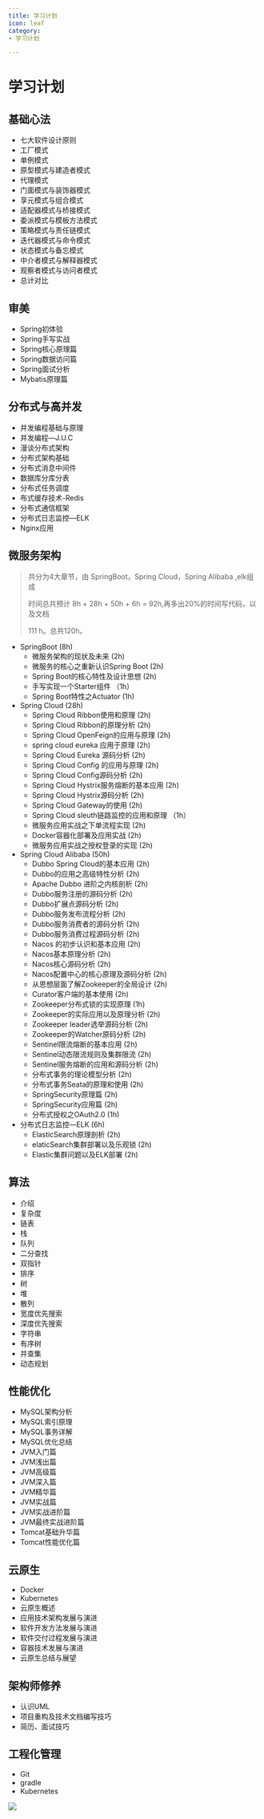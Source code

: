 ```yaml
---
title: 学习计划
icon: leaf
category:
- 学习计划

---
```



# 学习计划

## 基础心法

+ 七大软件设计原则
+ 工厂模式
+ 单例模式
+ 原型模式与建造者模式
+ 代理模式
+ 门面模式与装饰器模式
+ 享元模式与组合模式
+ 适配器模式与桥接模式
+ 委派模式与模板方法模式
+ 策略模式与责任链模式
+ 迭代器模式与命令模式
+ 状态模式与备忘模式
+ 中介者模式与解释器模式
+ 观察者模式与访问者模式
+ 总计对比

## 审美

+ Spring初体验
+ Spring手写实战
+ Spring核心原理篇
+ Spring数据访问篇
+ Spring面试分析
+ Mybatis原理篇

## 分布式与高并发

+ 并发编程基础与原理
+ 并发编程—J.U.C
+ 漫谈分布式架构
+ 分布式架构基础
+ 分布式消息中间件
+ 数据库分库分表
+ 分布式任务调度
+ 布式缓存技术-Redis
+ 分布式通信框架
+ 分布式日志监控—ELK
+ Nginx应用

## 微服务架构

>共分为4大章节，由 SpringBoot，Spring Cloud，Spring Alibaba ,elk组成
>
>时间总共预计 8h + 28h + 50h + 6h =  92h,再多出20%的时间写代码，以及文档
>
>111 h。总共120h。

+ SpringBoot (8h)
  + 微服务架构的现状及未来  (2h)
  + 微服务的核心之重新认识Spring Boot (2h)
  + Spring Boot的核心特性及设计思想 (2h)
  + 手写实现一个Starter组件 （1h）
  + Spring Boot特性之Actuator (1h)
+ Spring Cloud (28h)
  + Spring Cloud Ribbon使用和原理  (2h)
  + Spring Cloud Ribbon的原理分析  (2h)
  + Spring Cloud OpenFeign的应用与原理 (2h)
  + spring cloud eureka 应用于原理 (2h)
  + Spring Cloud Eureka 源码分析 (2h)
  + Spring Cloud Config 的应用与原理 (2h)
  + Spring Cloud Config源码分析 (2h)
  + Spring Cloud Hystrix服务熔断的基本应用 (2h)
  + Spring Cloud Hystrix源码分析  (2h)
  + Spring Cloud Gateway的使用 (2h)
  + Spring Cloud sleuth链路监控的应用和原理 （1h）
  + 微服务应用实战之下单流程实现 (2h)
  + Docker容器化部署及应用实战 (2h)
  + 微服务应用实战之授权登录的实现 (2h)
+ Spring Cloud Alibaba (50h)
  + Dubbo Spring Cloud的基本应用 (2h)
  + Dubbo的应用之高级特性分析  (2h)
  + Apache Dubbo 进阶之内核剖析 (2h)
  + Dubbo服务注册的源码分析 (2h)
  + Dubbo扩展点源码分析 (2h)
  + Dubbo服务发布流程分析 (2h)
  + Dubbo服务消费者的源码分析 (2h)
  + Dubbo服务消费过程源码分析 (2h)
  + Nacos 的初步认识和基本应用 (2h)
  + Nacos基本原理分析 (2h)
  + Nacos核心源码分析 (2h)
  + Nacos配置中心的核心原理及源码分析 (2h)
  + 从思想层面了解Zookeeper的全局设计 (2h)
  + Curator客户端的基本使用 (2h)
  + Zookeeper分布式锁的实现原理 (1h)
  + Zookeeper的实际应用以及原理分析 (2h)
  + Zookeeper leader选举源码分析  (2h)
  + Zookeeper的Watcher原码分析  (2h)
  + Sentinel限流熔断的基本应用  (2h)
  + Sentinel动态限流规则及集群限流 (2h)
  + Sentinel服务熔断的应用和源码分析 (2h)
  + 分布式事务的理论模型分析 (2h)
  + 分布式事务Seata的原理和使用 (2h)
  + SpringSecurity原理篇 (2h)
  + SpringSecurity应用篇 (2h)
  + 分布式授权之OAuth2.0 (1h)
+ 分布式日志监控—ELK (6h)
  + ElasticSearch原理剖析 (2h)
  + elaticSearch集群部署以及乐观锁 (2h)
  + Elastic集群问题以及ELK部署   (2h)

## 算法

+ 介绍
+ 复杂度
+ 链表
+ 栈
+ 队列
+ 二分查找
+ 双指针
+ 排序
+ 树
+ 堆
+ 散列
+ 宽度优先搜索
+ 深度优先搜索
+ 字符串
+ 有序树
+ 并查集
+ 动态规划

## 性能优化

+ MySQL架构分析
+ MySQL索引原理
+ MySQL事务详解
+ MySQL优化总结
+ JVM入门篇
+ JVM浅出篇
+ JVM高级篇
+ JVM深入篇
+ JVM精华篇
+ JVM实战篇
+ JVM实战进阶篇
+ JVM最终实战进阶篇
+ Tomcat基础升华篇
+ Tomcat性能优化篇

## 云原生

+ Docker
+ Kubernetes
+ 云原生概述
+ 应用技术架构发展与演进
+ 软件开发方法发展与演进
+ 软件交付过程发展与演进
+ 容器技术发展与演进
+ 云原生总结与展望

## 架构师修养

+ 认识UML
+ 项目重构及技术文档编写技巧
+ 简历、面试技巧

## 工程化管理

+ Git
+ gradle
+ Kubernetes

<div align=left>
<img src="/banner/qrcode_for_xq_258.jpg"><br></div>
